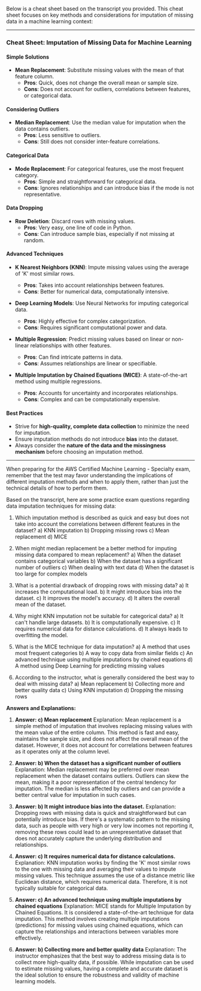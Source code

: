 Below is a cheat sheet based on the transcript you provided. This cheat sheet focuses on key methods and considerations for imputation of missing data in a machine learning context:

---

### Cheat Sheet: Imputation of Missing Data for Machine Learning

#### Simple Solutions
- **Mean Replacement**: Substitute missing values with the mean of that feature column.
  - **Pros**: Quick, does not change the overall mean or sample size.
  - **Cons**: Does not account for outliers, correlations between features, or categorical data.

#### Considering Outliers
- **Median Replacement**: Use the median value for imputation when the data contains outliers.
  - **Pros**: Less sensitive to outliers.
  - **Cons**: Still does not consider inter-feature correlations.

#### Categorical Data
- **Mode Replacement**: For categorical features, use the most frequent category.
  - **Pros**: Simple and straightforward for categorical data.
  - **Cons**: Ignores relationships and can introduce bias if the mode is not representative.

#### Data Dropping
- **Row Deletion**: Discard rows with missing values.
  - **Pros**: Very easy, one line of code in Python.
  - **Cons**: Can introduce sample bias, especially if not missing at random.

#### Advanced Techniques
- **K Nearest Neighbors (KNN)**: Impute missing values using the average of 'K' most similar rows.
  - **Pros**: Takes into account relationships between features.
  - **Cons**: Better for numerical data, computationally intensive.

- **Deep Learning Models**: Use Neural Networks for imputing categorical data.
  - **Pros**: Highly effective for complex categorization.
  - **Cons**: Requires significant computational power and data.

- **Multiple Regression**: Predict missing values based on linear or non-linear relationships with other features.
  - **Pros**: Can find intricate patterns in data.
  - **Cons**: Assumes relationships are linear or specifiable.

- **Multiple Imputation by Chained Equations (MICE)**: A state-of-the-art method using multiple regressions.
  - **Pros**: Accounts for uncertainty and incorporates relationships.
  - **Cons**: Complex and can be computationally expensive.

#### Best Practices
- Strive for **high-quality, complete data collection** to minimize the need for imputation.
- Ensure imputation methods do not introduce **bias** into the dataset.
- Always consider the **nature of the data and the missingness mechanism** before choosing an imputation method.

---

When preparing for the AWS Certified Machine Learning - Specialty exam, remember that the test may favor understanding the implications of different imputation methods and when to apply them, rather than just the technical details of how to perform them.

Based on the transcript, here are some practice exam questions regarding data imputation techniques for missing data:

1. Which imputation method is described as quick and easy but does not take into account the correlations between different features in the dataset?
   a) KNN imputation
   b) Dropping missing rows
   c) Mean replacement
   d) MICE

2. When might median replacement be a better method for imputing missing data compared to mean replacement?
   a) When the dataset contains categorical variables
   b) When the dataset has a significant number of outliers
   c) When dealing with text data
   d) When the dataset is too large for complex models

3. What is a potential drawback of dropping rows with missing data?
   a) It increases the computational load.
   b) It might introduce bias into the dataset.
   c) It improves the model's accuracy.
   d) It alters the overall mean of the dataset.

4. Why might KNN imputation not be suitable for categorical data?
   a) It can't handle large datasets.
   b) It is computationally expensive.
   c) It requires numerical data for distance calculations.
   d) It always leads to overfitting the model.

5. What is the MICE technique for data imputation?
   a) A method that uses most frequent categories
   b) A way to copy data from similar fields
   c) An advanced technique using multiple imputations by chained equations
   d) A method using Deep Learning for predicting missing values

6. According to the instructor, what is generally considered the best way to deal with missing data?
   a) Mean replacement
   b) Collecting more and better quality data
   c) Using KNN imputation
   d) Dropping the missing rows

**Answers and Explanations:**

1. **Answer: c) Mean replacement**
   Explanation: Mean replacement is a simple method of imputation that involves replacing missing values with the mean value of the entire column. This method is fast and easy, maintains the sample size, and does not affect the overall mean of the dataset. However, it does not account for correlations between features as it operates only at the column level.

2. **Answer: b) When the dataset has a significant number of outliers**
   Explanation: Median replacement may be preferred over mean replacement when the dataset contains outliers. Outliers can skew the mean, making it a poor representation of the central tendency for imputation. The median is less affected by outliers and can provide a better central value for imputation in such cases.

3. **Answer: b) It might introduce bias into the dataset.**
   Explanation: Dropping rows with missing data is quick and straightforward but can potentially introduce bias. If there's a systematic pattern to the missing data, such as people with very high or very low incomes not reporting it, removing these rows could lead to an unrepresentative dataset that does not accurately capture the underlying distribution and relationships.

4. **Answer: c) It requires numerical data for distance calculations.**
   Explanation: KNN imputation works by finding the 'K' most similar rows to the one with missing data and averaging their values to impute missing values. This technique assumes the use of a distance metric like Euclidean distance, which requires numerical data. Therefore, it is not typically suitable for categorical data.

5. **Answer: c) An advanced technique using multiple imputations by chained equations**
   Explanation: MICE stands for Multiple Imputation by Chained Equations. It is considered a state-of-the-art technique for data imputation. This method involves creating multiple imputations (predictions) for missing values using chained equations, which can capture the relationships and interactions between variables more effectively.

6. **Answer: b) Collecting more and better quality data**
   Explanation: The instructor emphasizes that the best way to address missing data is to collect more high-quality data, if possible. While imputation can be used to estimate missing values, having a complete and accurate dataset is the ideal solution to ensure the robustness and validity of machine learning models.
   